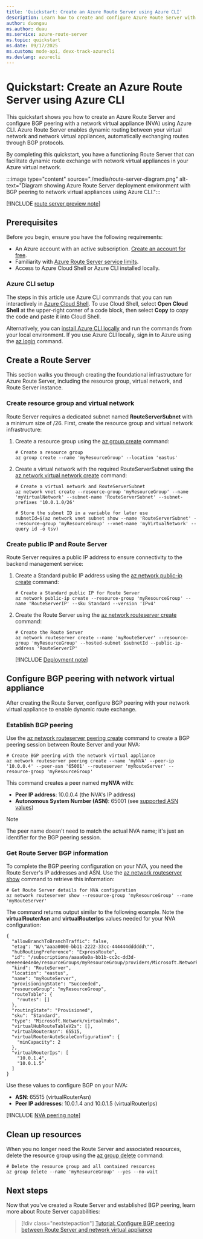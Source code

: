 ```yaml
---
title: 'Quickstart: Create an Azure Route Server using Azure CLI'
description: Learn how to create and configure Azure Route Server with Border Gateway Protocol (BGP) peering to network virtual appliances using Azure CLI commands for dynamic routing in your virtual network.
author: duongau
ms.author: duau
ms.service: azure-route-server
ms.topic: quickstart
ms.date: 09/17/2025
ms.custom: mode-api, devx-track-azurecli
ms.devlang: azurecli
---
```


# Quickstart: Create an Azure Route Server using Azure CLI

This quickstart shows you how to create an Azure Route Server and configure BGP peering with a network virtual appliance (NVA) using Azure CLI. Azure Route Server enables dynamic routing between your virtual network and network virtual appliances, automatically exchanging routes through BGP protocols.

By completing this quickstart, you have a functioning Route Server that can facilitate dynamic route exchange with network virtual appliances in your Azure virtual network.

:::image type="content" source="./media/route-server-diagram.png" alt-text="Diagram showing Azure Route Server deployment environment with BGP peering to network virtual appliances using Azure CLI.":::

[!INCLUDE [route server preview note](../../includes/route-server-note-preview-date.md)]

## Prerequisites

Before you begin, ensure you have the following requirements:

- An Azure account with an active subscription. [Create an account for free](https://azure.microsoft.com/free/?WT.mc_id=A261C142F).
- Familiarity with [Azure Route Server service limits](route-server-faq.md#limitations).
- Access to Azure Cloud Shell or Azure CLI installed locally.

### Azure CLI setup

The steps in this article use Azure CLI commands that you can run interactively in [Azure Cloud Shell](/azure/cloud-shell/overview). To use Cloud Shell, select **Open Cloud Shell** at the upper-right corner of a code block, then select **Copy** to copy the code and paste it into Cloud Shell.

Alternatively, you can [install Azure CLI locally](/cli/azure/install-azure-cli) and run the commands from your local environment. If you use Azure CLI locally, sign in to Azure using the [az login](/cli/azure/reference-index#az-login) command.

## Create a Route Server

This section walks you through creating the foundational infrastructure for Azure Route Server, including the resource group, virtual network, and Route Server instance.

### Create resource group and virtual network

Route Server requires a dedicated subnet named **RouteServerSubnet** with a minimum size of /26. First, create the resource group and virtual network infrastructure:

1. Create a resource group using the [az group create](/cli/azure/group#az-group-create) command:

    ```azurecli-interactive
    # Create a resource group
    az group create --name 'myResourceGroup' --location 'eastus'
    ```

1. Create a virtual network with the required RouteServerSubnet using the [az network virtual network create](/cli/azure/network/vnet#az-network-vnet-create) command:

    ```azurecli-interactive
    # Create a virtual network and RouteServerSubnet
    az network vnet create --resource-group 'myResourceGroup' --name 'myVirtualNetwork' --subnet-name 'RouteServerSubnet' --subnet-prefixes '10.0.1.0/26'
    
    # Store the subnet ID in a variable for later use
    subnetId=$(az network vnet subnet show --name 'RouteServerSubnet' --resource-group 'myResourceGroup' --vnet-name 'myVirtualNetwork' --query id -o tsv)
    ```

### Create public IP and Route Server

Route Server requires a public IP address to ensure connectivity to the backend management service:

1. Create a Standard public IP address using the [az network public-ip create](/cli/azure/network/public-ip#az-network-public-ip-create) command:

    ```azurecli-interactive
    # Create a Standard public IP for Route Server
    az network public-ip create --resource-group 'myResourceGroup' --name 'RouteServerIP' --sku Standard --version 'IPv4'
    ```

1. Create the Route Server using the [az network routeserver create](/cli/azure/network/routeserver#az-network-routeserver-create) command:

    ```azurecli-interactive
    # Create the Route Server
    az network routeserver create --name 'myRouteServer' --resource-group 'myResourceGroup' --hosted-subnet $subnetId --public-ip-address 'RouteServerIP'
    ```

    [!INCLUDE [Deployment note](../../includes/route-server-note-creation-time.md)]

## Configure BGP peering with network virtual appliance

After creating the Route Server, configure BGP peering with your network virtual appliance to enable dynamic route exchange.

### Establish BGP peering

Use the [az network routeserver peering create](/cli/azure/network/routeserver/peering#az-network-routeserver-peering-create) command to create a BGP peering session between Route Server and your NVA:

```azurecli-interactive 
# Create BGP peering with the network virtual appliance
az network routeserver peering create --name 'myNVA' --peer-ip '10.0.0.4' --peer-asn '65001' --routeserver 'myRouteServer' --resource-group 'myResourceGroup'
```

This command creates a peer named **myNVA** with:
- **Peer IP address**: 10.0.0.4 (the NVA's IP address)
- **Autonomous System Number (ASN)**: 65001 (see [supported ASN values](route-server-faq.md#what-autonomous-system-numbers-asns-can-i-use))

> [!NOTE]
> The peer name doesn't need to match the actual NVA name; it's just an identifier for the BGP peering session.
 
### Get Route Server BGP information

To complete the BGP peering configuration on your NVA, you need the Route Server's IP addresses and ASN. Use the [az network routeserver show](/cli/azure/network/routeserver#az-network-routeserver-show) command to retrieve this information:

```azurecli-interactive
# Get Route Server details for NVA configuration
az network routeserver show --resource-group 'myResourceGroup' --name 'myRouteServer'
```

The command returns output similar to the following example. Note the **virtualRouterAsn** and **virtualRouterIps** values needed for your NVA configuration:

```output
{
  "allowBranchToBranchTraffic": false,
  "etag": "W/\"aaaa0000-bb11-2222-33cc-444444dddddd\"",
  "hubRoutingPreference": "ExpressRoute",
  "id": "/subscriptions/aaaa0a0a-bb1b-cc2c-dd3d-eeeeee4e4e4e/resourceGroups/myResourceGroup/providers/Microsoft.Network/virtualHubs/myRouteServer",
  "kind": "RouteServer",
  "location": "eastus",
  "name": "myRouteServer",
  "provisioningState": "Succeeded",
  "resourceGroup": "myResourceGroup",
  "routeTable": {
    "routes": []
  },
  "routingState": "Provisioned",
  "sku": "Standard",
  "type": "Microsoft.Network/virtualHubs",
  "virtualHubRouteTableV2s": [],
  "virtualRouterAsn": 65515,
  "virtualRouterAutoScaleConfiguration": {
    "minCapacity": 2
  },
  "virtualRouterIps": [
    "10.0.1.4",
    "10.0.1.5"
  ]
}
```

Use these values to configure BGP on your NVA:
- **ASN**: 65515 (virtualRouterAsn)
- **Peer IP addresses**: 10.0.1.4 and 10.0.1.5 (virtualRouterIps)

[!INCLUDE [NVA peering note](../../includes/route-server-note-nva-peering.md)]

## Clean up resources

When you no longer need the Route Server and associated resources, delete the resource group using the [az group delete](/cli/azure/group#az-group-delete) command:

```azurecli-interactive
# Delete the resource group and all contained resources
az group delete --name 'myResourceGroup' --yes --no-wait
```

## Next steps

Now that you've created a Route Server and established BGP peering, learn more about Route Server capabilities:

> [!div class="nextstepaction"]
> [Tutorial: Configure BGP peering between Route Server and network virtual appliance](peer-route-server-with-virtual-appliance.md)

